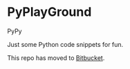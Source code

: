 # PyPlayGround
PyPy

Just some Python code snippets for fun.

This repo has moved to [Bitbucket](bitbucket.org).
